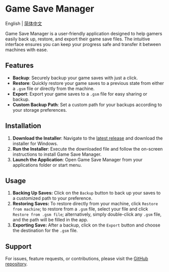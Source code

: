 # Game Save Manager
English | [简体中文](./README_zh-CN.md)

Game Save Manager is a user-friendly application designed to help gamers easily back up, restore, and export their game save files. The intuitive interface ensures you can keep your progress safe and transfer it between machines with ease.

## Features

- **Backup**: Securely backup your game saves with just a click.
- **Restore**: Quickly restore your game saves to a previous state from either a `.gsm` file or directly from the machine.
- **Export**: Export your game saves to a `.gsm` file for easy sharing or backup.
- **Custom Backup Path**: Set a custom path for your backups according to your storage preferences.

## Installation

1. **Download the Installer**: Navigate to the [latest release](https://github.com/dyang886/Game-Save-Manager/releases) and download the installer for Windows.
2. **Run the Installer**: Execute the downloaded file and follow the on-screen instructions to install Game Save Manager.
3. **Launch the Application**: Open Game Save Manager from your applications folder or start menu.

## Usage

1. **Backing Up Saves:** Click on the `Backup` button to back up your saves to a customized path to your preference.
2. **Restoring Saves:** To restore directly from your machine, click `Restore from machine`; to restore from a `.gsm` file, select your file and click `Restore from .gsm file`; alternatively, simply double-click any `.gsm` file, and the path will be filled in the app.
3. **Exporting Save:** After a backup, click on the `Export` button and choose the destination for the `.gsm` file.

## Support

For issues, feature requests, or contributions, please visit the [GitHub repository](https://github.com/dyang886/Game-Save-Manager).
